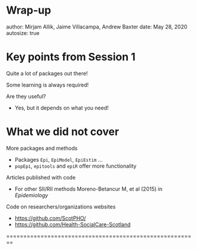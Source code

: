 Wrap-up
========================================================
author: Mirjam Allik, Jaime Villacampa, Andrew Baxter
date: May 28, 2020
autosize: true


Key points from Session 1
========================================================

Quite a lot of packages out there!

Some learning is always required!

Are they useful?

- Yes, but it depends on what you need!




What we did not cover
========================================================

More packages and methods

  - Packages `Epi`, `EpiModel`, `EpiEstim` ...
  - `popEpi`, `epitools` and `epiR` offer more functionality

Articles published with code

  - For other SII/RII methods Moreno-Betancur M, et al (2015) in *Epidemiology*

Code on researchers/organizations websites

  - <https://github.com/ScotPHO/>
  - <https://github.com/Health-SocialCare-Scotland>




========================================================


